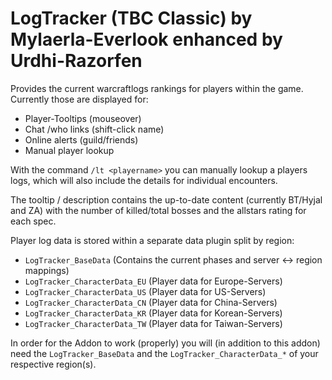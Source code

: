 # LogTracker (TBC Classic) by Mylaerla-Everlook enhanced by Urdhi-Razorfen

Provides the current warcraftlogs rankings for players within the game.
Currently those are displayed for:
- Player-Tooltips (mouseover)
- Chat /who links (shift-click name)
- Online alerts (guild/friends)
- Manual player lookup

With the command `/lt <playername>` you can manually lookup a players logs,
which will also include the details for individual encounters.

The tooltip / description contains the up-to-date content (currently BT/Hyjal and ZA)
with the number of killed/total bosses and the allstars rating for each spec.

Player log data is stored within a separate data plugin split by region:
- `LogTracker_BaseData` (Contains the current phases and server <-> region mappings)
- `LogTracker_CharacterData_EU` (Player data for Europe-Servers)
- `LogTracker_CharacterData_US` (Player data for US-Servers)
- `LogTracker_CharacterData_CN` (Player data for China-Servers)
- `LogTracker_CharacterData_KR` (Player data for Korean-Servers)
- `LogTracker_CharacterData_TW` (Player data for Taiwan-Servers)

In order for the Addon to work (properly) you will (in addition to this addon)
need the `LogTracker_BaseData` and the `LogTracker_CharacterData_*` of your respective region(s).
